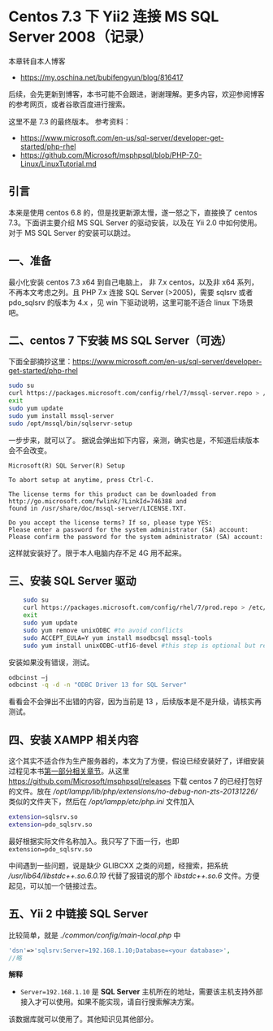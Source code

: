 # Centos 7.3 下 Yii2 连接 MS SQL Server 2008（记录）

本章转自本人博客
+ https://my.oschina.net/bubifengyun/blog/816417

后续，会先更新到博客，本书可能不会跟进，谢谢理解。更多内容，欢迎参阅博客的参考网页，或者谷歌百度进行搜索。

这里不是 7.3 的最终版本。
参考资料：
+ https://www.microsoft.com/en-us/sql-server/developer-get-started/php-rhel
+ https://github.com/Microsoft/msphpsql/blob/PHP-7.0-Linux/LinuxTutorial.md

## 引言

本来是使用 centos 6.8 的，但是找更新源太慢，遂一怒之下，直接换了 centos 7.3。下面讲主要介绍 MS SQL Server 的驱动安装，以及在 Yii 2.0 中如何使用。对于 MS SQL Server 的安装可以跳过。

## 一、准备

最小化安装 centos 7.3 x64 到自己电脑上， 非 7.x centos，以及非 x64 系列，不再本文考虑之列。且 PHP 7.x 连接 SQL Server (>2005)，需要 sqlsrv 或者 pdo_sqlsrv 的版本为 4.x ，见 win 下驱动说明，这里可能不适合 linux 下场景吧。

## 二、centos 7 下安装 MS SQL Server（可选）
下面全部摘抄这里：https://www.microsoft.com/en-us/sql-server/developer-get-started/php-rhel

```bash
sudo su
curl https://packages.microsoft.com/config/rhel/7/mssql-server.repo > /etc/yum.repos.d/mssql-server.repo
exit
sudo yum update
sudo yum install mssql-server
sudo /opt/mssql/bin/sqlservr-setup
```

一步步来，就可以了。
据说会弹出如下内容，亲测，确实也是，不知道后续版本会不会改变。

```
Microsoft(R) SQL Server(R) Setup

To abort setup at anytime, press Ctrl-C.

The license terms for this product can be downloaded from http://go.microsoft.com/fwlink/?LinkId=746388 and
found in /usr/share/doc/mssql-server/LICENSE.TXT.

Do you accept the license terms? If so, please type YES:
Please enter a password for the system administrator (SA) account:
Please confirm the password for the system administrator (SA) account:
```

这样就安装好了。限于本人电脑内存不足 4G 用不起来。

## 三、安装 SQL Server 驱动

```bash
    sudo su
    curl https://packages.microsoft.com/config/rhel/7/prod.repo > /etc/yum.repos.d/mssql-release.repo
    exit
    sudo yum update
    sudo yum remove unixODBC #to avoid conflicts
    sudo ACCEPT_EULA=Y yum install msodbcsql mssql-tools 
    sudo yum install unixODBC-utf16-devel #this step is optional but recommended*
```

安装如果没有错误，测试。

```bash
odbcinst –j
odbcinst -q -d -n "ODBC Driver 13 for SQL Server"
```

看看会不会弹出不出错的内容，因为当前是 13 ，后续版本是不是升级，请核实再测试。

## 四、安装 XAMPP 相关内容

这个其实不适合作为生产服务器的，本文为了方便，假设已经安装好了，详细安装过程见本书[第一部分相关章节](./ch-1-01.md)。从这里 https://github.com/Microsoft/msphpsql/releases 下载 centos 7 的已经打包好的文件。放在 */opt/lampp/lib/php/extensions/no-debug-non-zts-20131226/* 类似的文件夹下，然后在 */opt/lampp/etc/php.ini* 文件加入

```bash
extension=sqlsrv.so
extension=pdo_sqlsrv.so
```
最好根据实际文件名称加入。我只写了下面一行，也即 `extension=pdo_sqlsrv.so`

中间遇到一些问题，说是缺少 GLIBCXX 之类的问题，经搜索，把系统 */usr/lib64/libstdc++.so.6.0.19* 代替了报错说的那个 *libstdc++.so.6* 文件。方便起见，可以加一个链接过去。

## 五、Yii 2 中链接 SQL Server

比较简单，就是 *./common/config/main-local.php* 中

```php
'dsn'=>'sqlsrv:Server=192.168.1.10;Database=<your database>',
//略
```

**解释**
+ `Server=192.168.1.10` 是 **SQL Server** 主机所在的地址，需要该主机支持外部接入才可以使用。如果不能实现，请自行搜索解决方案。

该数据库就可以使用了。其他知识见其他部分。